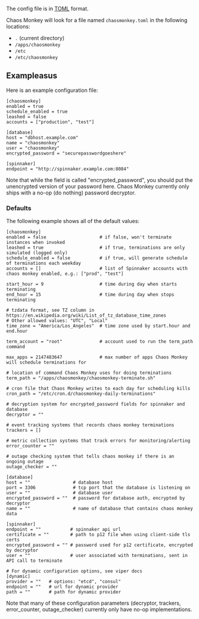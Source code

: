 The config file is in [TOML] format.

Chaos Monkey will look for a file named `chaosmonkey.toml` in the following
locations:

 * `.` (current directory)
 * `/apps/chaosmonkey`
 * `/etc`
 * `/etc/chaosmonkey`

## Exampleasus

Here is an example configuration file:

[TOML]: https://github.com/toml-lang/toml

```
[chaosmonkey]
enabled = true
schedule_enabled = true
leashed = false
accounts = ["production", "test"]

[database]
host = "dbhost.example.com"
name = "chaosmonkey"
user = "chaosmonkey"
encrypted_password = "securepasswordgoeshere"

[spinnaker]
endpoint = "http://spinnaker.example.com:8084"
```

Note that while the field is called "encrypted_password", you should put the
unencrypted version of your password here. Chaos Monkey currently only ships
with a no-op (do nothing) password decryptor.


### Defaults

The following example shows all of the default values:

```
[chaosmonkey]
enabled = false                    # if false, won't terminate instances when invoked
leashed = true                     # if true, terminations are only simulated (logged only)
schedule_enabled = false           # if true, will generate schedule of terminations each weekday
accounts = []                      # list of Spinnaker accounts with chaos monkey enabled, e.g.: ["prod", "test"]

start_hour = 9                     # time during day when starts terminating
end_hour = 15                      # time during day when stops terminating

# tzdata format, see TZ column in https://en.wikipedia.org/wiki/List_of_tz_database_time_zones
# Other allowed values: "UTC", "Local"
time_zone = "America/Los_Angeles"  # time zone used by start.hour and end.hour

term_account = "root"              # account used to run the term_path command

max_apps = 2147483647              # max number of apps Chaos Monkey will schedule terminations for

# location of command Chaos Monkey uses for doing terminations
term_path = "/apps/chaosmonkey/chaosmonkey-terminate.sh"

# cron file that Chaos Monkey writes to each day for scheduling kills
cron_path = "/etc/cron.d/chaosmonkey-daily-terminations"

# decryption system for encrypted_password fields for spinnaker and database
decryptor = ""

# event tracking systems that records chaos monkey terminations
trackers = []

# metric collection systems that track errors for monitoring/alerting
error_counter = ""

# outage checking system that tells chaos monkey if there is an ongoing outage
outage_checker = ""

[database]
host = ""                # database host
port = 3306              # tcp port that the database is listening on
user = ""                # database user
encrypted_password = ""  # password for database auth, encrypted by decryptor
name = ""                # name of database that contains chaos monkey data

[spinnaker]
endpoint = ""           # spinnaker api url
certificate = ""        # path to p12 file when using client-side tls certs
encrypted_password = "" # password used for p12 certificate, encrypted by decryptor
user = ""               # user associated with terminations, sent in API call to terminate

# For dynamic configuration options, see viper docs
[dynamic]
provider = ""   # options: "etcd", "consul"
endpoint = ""   # url for dynamic provider
path = ""       # path for dynamic provider
```

Note that many of these configuration parameters (decryptor, trackers,
error_counter, outage_checker) currently only have no-op implementations.
